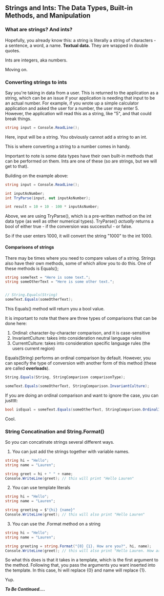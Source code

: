 ## Strings and Ints: The Data Types, Built-in Methods, and Manipulation

### What are strings? And ints?

Hopefully, you already know this: a string is literally a string of characters - a sentence, a word, a name. **Textual data.** They are wrapped in double quotes.

Ints are integers, aka numbers.

Moving on.

### Converting strings to ints

Say you're taking in data from a user. This is returned to the application as a string, which can be an issue if your application is needing that input to be an actual number. For example, if you wrote up a simple calculator application and asked the user for a number, the user may enter 5. However, the application will read this as a string, like "5", and that could break things.

```csharp
string input = Console.ReadLine();


```

Here, input will be a string. You obviously cannot add a string to an int.

This is where converting a string to a number comes in handy.

Important to note is some data types have their own built-in methods that can be performed on them. Ints are one of these (so are strings, but we will get to that).

Building on the example above:

```csharp
string input = Console.ReadLine();

int inputAsNumber;
int TryParse(input, out inputAsNumber);

int result = 10 + 10 - 100 * inputAsNumber;
```

Above, we are using TryParse(), which is a pre-written method on the int data type (as well as other numerical types). TryParse() _actually_ returns a bool of either true - if the conversion was successful - or false.

So if the user enters 1000, it will convert the string "1000" to the int 1000.

#### Comparisons of strings

There may be times where you need to compare values of a string. Strings also have their own methods, some of which allow you to do this. One of these methods is Equals();

```csharp
string someText = "Here is some text.";
string someOtherText = "Here is some other text.";


// String.Equals(String)
someText.Equals(someOtherText);
```

This Equals() method will return you a bool value.

It is important to note that there are three types of comparisons that can be done here:

1. Ordinal: character-by-character comparison, and it is case-sensitive
2. InvariantCulture: takes into consideration neutral language rules
3. CurrentCulture: takes into consideration specific language rules (the users current region)

Equals(String) performs an ordinal comparison by default. However, you can specify the type of conversion with another form of this method (these are called **overloads**).

```csharp
String.Equals(String, StringComparison comparisonType);

someText.Equals(someOtherText, StringComparison.InvariantCulture);
```

If you are doing an ordinal comparison and want to ignore the case, you can justttt:

```csharp
bool isEqual = someText.Equals(someOtherText, StringComparison.OrdinalIgnoreCase);
```

Cool.

### String Concatination and String.Format()

So you can concatinate strings several different ways.

1. You can just add the strings together with variable names.

```csharp
string hi = "Hello";
string name = "Lauren";

string greet = hi + " " + name;
Console.WriteLine(greet); // this will print "Hello Lauren"
```

2. You can use template literals

```csharp
string hi = "Hello";
string name = "Lauren";

string greeting = $"{hi} {name}"
Console.WriteLine(greet); // this will also print "Hello Lauren"
```

3. You can use the .Format method on a string

```csharp
string hi = "Hello";
string name = "Lauren";

string greeting = string.Format("{0} {1}. How are you?", hi, name);
Console.WriteLine(greet); // this will also print "Hello Lauren. How are you?"
```

So what this does is that it takes in a template, which is the first argument to the method. Following that, you pass the arguments you want inserted into the template. In this case, hi will replace {0} and name will replace {1}.

Yup.

**_To Be Continued...._**
